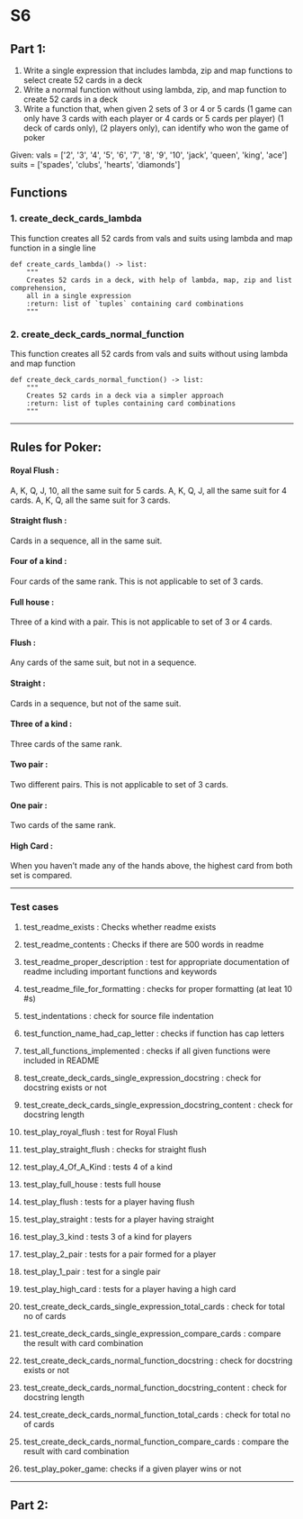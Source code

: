 # S6

Part 1:
---------
1. Write a single expression that includes lambda, zip and map functions to select create 52 cards in a deck 
2. Write a normal function without using lambda, zip, and map function to create 52 cards in a deck 
3. Write a function that, when given 2 sets of 3 or 4 or 5 cards (1 game can only have 3 cards with each player or 4 cards or 5 cards per player) (1 deck of cards only), (2 players only), can identify who won the game of poker 

Given:
vals = ['2', '3', '4', '5', '6', '7', '8', '9', '10', 'jack', 'queen', 'king', 'ace']
suits = ['spades', 'clubs', 'hearts', 'diamonds']

## Functions

### 1. create_deck_cards_lambda 

This function creates all 52 cards from vals and suits using lambda and map function in a single line

    def create_cards_lambda() -> list:
        """
        Creates 52 cards in a deck, with help of lambda, map, zip and list comprehension,
        all in a single expression
        :return: list of `tuples` containing card combinations
        """

### 2. create_deck_cards_normal_function

This function creates all 52 cards from vals and suits without using lambda and map function

    def create_deck_cards_normal_function() -> list:
        """
        Creates 52 cards in a deck via a simpler approach
        :return: list of tuples containing card combinations
        """

---------

## Rules for Poker:

#### Royal Flush : 

A, K, Q, J, 10, all the same suit for 5 cards.
A, K, Q, J, all the same suit for 4 cards.
A, K, Q, all the same suit for 3 cards.

#### Straight flush :

Cards in a sequence, all in the same suit.

#### Four of a kind :

Four cards of the same rank.
This is not applicable to set of 3 cards.

#### Full house :

Three of a kind with a pair.
This is not applicable to set of 3 or 4 cards.

#### Flush :

Any cards of the same suit, but not in a sequence.

#### Straight :

Cards in a sequence, but not of the same suit.

#### Three of a kind :

Three cards of the same rank.

#### Two pair :

Two different pairs.
This is not applicable to set of 3 cards.

#### One pair :

Two cards of the same rank.

#### High Card :

When you haven’t made any of the hands above, the highest card from both set is compared.

----

### **Test cases**

1. test_readme_exists : Checks whether readme exists

2. test_readme_contents : Checks if there are 500 words in readme

3. test_readme_proper_description :  test for appropriate documentation of readme including important functions and keywords

4. test_readme_file_for_formatting : checks for proper formatting (at leat 10 #s)

5. test_indentations : check for source file indentation

6. test_function_name_had_cap_letter :  checks if function has cap letters

7. test_all_functions_implemented : checks if all given functions were included in README

8. test_create_deck_cards_single_expression_docstring : check for docstring exists or not

9. test_create_deck_cards_single_expression_docstring_content : check for  docstring length

10. test_play_royal_flush : test for Royal Flush

11. test_play_straight_flush : checks for straight flush

12. test_play_4_Of_A_Kind : tests 4 of a kind

13. test_play_full_house : tests full house

14. test_play_flush : tests for a player having flush

15. test_play_straight : tests for a player having straight

16. test_play_3_kind : tests 3 of a kind for players

17. test_play_2_pair : tests for a pair formed for a player

18. test_play_1_pair : test for a single pair

19. test_play_high_card : tests for a player having a high card

20. test_create_deck_cards_single_expression_total_cards :  check for total no of cards

21. test_create_deck_cards_single_expression_compare_cards : compare the result with card combination

22. test_create_deck_cards_normal_function_docstring : check for docstring exists or not

23. test_create_deck_cards_normal_function_docstring_content : check for  docstring length

24. test_create_deck_cards_normal_function_total_cards : check for total no of cards

25. test_create_deck_cards_normal_function_compare_cards : compare the result with card combination

26. test_play_poker_game: checks if a given player wins or not
---------


Part 2:
-------
